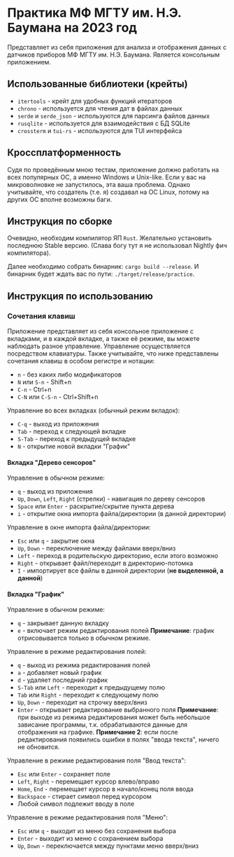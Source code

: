 # Практика МФ МГТУ им. Н.Э. Баумана на 2023 год
Представляет из себя приложения для анализа и отображения данных с датчиков приборов МФ МГТУ им. Н.Э. Баумана.
Является консольным приложением.

## Использованные библиотеки (крейты)
- `itertools` - крейт для удобных функций итераторов
- `chrono` - используется для чтения дат в файлах данных
- `serde` и `serde_json` - используются для парсинга файлов данных
- `rusqlite` - используется для взаимодействия с БД SQLite
- `crossterm` и `tui-rs` - используются для TUI интерфейса

## Кроссплатформенность
Судя по проведённым мною тестам, приложение должно работать на всех популярных ОС, а именно
Windows и Unix-like. Если у вас на микроволновке не запустилось, эта ваша проблема. Однако учитывайте,
что создатель (т.е. я) создавал на ОС Linux, потому на других ОС вполне возможны баги.

## Инструкция по сборке
Очевидно, необходим компилятор ЯП `Rust`. Желательно установить последнюю Stable версию.
(Слава богу тут я не использовал Nightly фич компилятора).

Далее необходимо собрать бинарник: `cargo build --release`.
И бинарник будет ждать вас по пути: `./target/release/practice`.

## Инструкция по использованию
### Сочетания клавиш
Приложение представляет из себя консольное приложение с вкладками, и в каждой вкладке, а также её режиме,
вы можете наблюдать разное управление. Управление осуществляется посредством клавиатуры.
Также учитывайте, что ниже представлены сочетания клавиш в особом регистре и нотации:
- `n` - без каких либо модификаторов
- `N` или `S-n` - Shift+n
- `C-n` - Ctrl+n
- `C-N` или `C-S-n` - Ctrl+Shift+n

Управление во всех вкладках (обычный режим вкладок):
- `C-q` - выход из приложения
- `Tab` - переход к следующей вкладке
- `S-Tab` - переход к предыдущей вкладке
- `N` - открытие новой вкладки "График"

#### Вкладка "Дерево сенсоров"
Управление в обычном режиме:
- `q` - выход из приложения
- `Up`, `Down`, `Left`, `Right` (стрелки) - навигация по дереву сенсоров
- `Space` или `Enter` - раскрытие/скрытие пункта дерева
- `i` - открытие окна импорта файла/директории (в данной директории)

Управление в окне импорта файла/директории:
- `Esc` или `q` - закрытие окна
- `Up`, `Down` - переключение между файлами вверх/вниз
- `Left` - переход в родительскую директорию, если этого возможно
- `Right` - открывает файл/переходит в директорию-потомка
- `I` - импортирует все файлы в данной директории (**не выделенной, а данной**)

#### Вкладка "График"
Управление в обычном режиме:
- `q` - закрывает данную вкладку
- `e` - включает режим редактирования полей
**Примечание**: график отрисовывается только в обычном режиме.

Управление в режиме редактирования полей:
- `q` - выход из режима редактирования полей
- `a` - добавляет новый график
- `d` - удаляет последний график
- `S-Tab` или `Left` - переходит к предыдущему полю
- `Tab` или `Right` - переходит к следующему полю
- `Up`, `Down` - переходит на строчку вверх/вниз
- `Enter` - открывает редактирование выбранного поля
**Примечание**: при выходе из режима редактирования может быть небольшое зависание программы,
т.к. обрабатываются данные для отображения на графике.
**Примечание 2**: если после редактирования появились ошибки в полях "ввода текста", ничего не обновится.

Управление в режиме редактирования поля "Ввод текста":
- `Esc` или `Enter` - сохраняет поле
- `Left`, `Right` - перемещает курсор влево/вправо
- `Home`, `End` - перемещает курсор в начало/конец поля ввода
- `Backspace` - стирает символ перед курсором
- Любой символ подлежит вводу в поле

Управление в режиме редактирования поля "Меню":
- `Esc` или `q` - выходит из меню без сохранения выбора
- `Enter` - выходит из меню с сохранением выбора
- `Up`, `Down` - переключается между пунктами меню вверх/вниз

